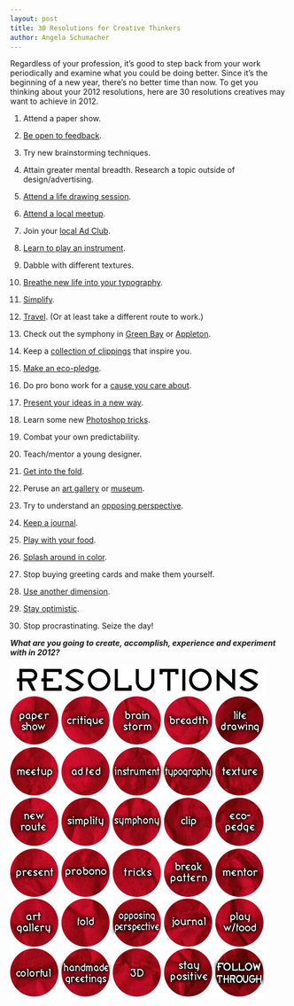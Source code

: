 ```yaml
---
layout: post
title: 30 Resolutions for Creative Thinkers
author: Angela Schumacher
---
```


Regardless of your profession, it’s good to step back from your work periodically and examine what you could be doing better. Since it’s the beginning of a new year, there’s no better time than now. To get you thinking about your 2012 resolutions, here are 30 resolutions creatives may want to achieve in 2012.

1. Attend a paper show.

2. [Be open to feedback](http://alistapart.com/article/design-criticism-creative-process).

3. Try new brainstorming techniques.

4. Attain greater mental breadth. Research a topic outside of design/advertising.

5. [Attend a life drawing session](http://www.richesonart.com/galleryandschool/classes.html).

6. [Attend a local meetup](http://www.meetup.com/).

7. Join your [local Ad Club](http://aaffoxriver.org/).

8. [Learn to play an instrument](http://www.virtualmusicalinstruments.com/).

9. Dabble with different textures.

10. [Breathe new life into your typography](http://www.howdesign.com/how-design-blog/house-for-hermes/?et_mid=532291&rid=3819829).

11. [Simplify](http://www.forevergeek.com/2011/05/50-minimalist-movie-posters/).

12. [Travel](http://travel.nationalgeographic.com/travel/?source=NavTravHome). (Or at least take a different route to work.)

13. Check out the symphony in [Green Bay](http://greenbaysymphony.org/) or [Appleton](www.foxvalleysymphony.com).

14. Keep a [collection of clippings](http://www.moinid.com/category/design-ideas) that inspire you.

15. [Make an eco-pledge](http://www.treehugger.com/sustainable-product-design/10-awe-inspiring-sustainable-designs-for-a-living-world-showing-now-at-cooper-hewitt-slideshow.html).

16. Do pro bono work for a [cause you care about](https://www.google.com/search?q=green+bay+nonprofit+organizations&ie=utf-8&oe=utf-8&aq=t&rls=org.mozilla:en-US:official&client=firefox-a).

17. [Present your ideas in a new way](http://newmediamak.wordpress.com/2011/02/24/memorable-creative-pitches/).

18. Learn some new [Photoshop tricks](http://laughingsquid.com/you-suck-at-photoshop-by-donnie-hoyle/).

19. Combat your own predictability.

20. Teach/mentor a young designer.

21. [Get into the fold](http://www.youtube.com/user/foldfactory).

22. Peruse an [art gallery](http://troutmuseum.org/) or [museum](http://www.nevillepublicmuseum.org/).

23. Try to understand an [opposing perspective](http://www.opposingviews.com/).

24. [Keep a journal](http://www.writeinmyjournal.com/).

25. [Play with your food](http://cookinginsens.wordpress.com/2011/08/04/playing-with-my-food-and-photography-chicken-salad/).

26. [Splash around in color](http://readwrite.com/2008/08/01/five_amazing_color_palette_generators).

27. Stop buying greeting cards and make them yourself.

28. [Use another dimension](http://www.wikihow.com/Make-3D-Photos).

29. [Stay optimistic](http://www.howdesign.com/how-design-blog/designed-to-delight/?et_mid=532291&rid=3819829).

30. Stop procrastinating. Seize the day!

***What are you going to create, accomplish, experience and experiment with in 2012?***

![](/img/angela-resolutions.jpg)
